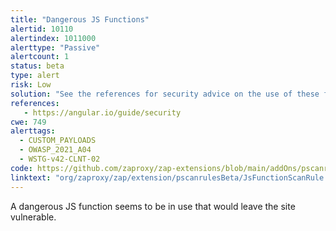 ```yaml
---
title: "Dangerous JS Functions"
alertid: 10110
alertindex: 1011000
alerttype: "Passive"
alertcount: 1
status: beta
type: alert
risk: Low
solution: "See the references for security advice on the use of these functions."
references:
   - https://angular.io/guide/security
cwe: 749
alerttags: 
  - CUSTOM_PAYLOADS
  - OWASP_2021_A04
  - WSTG-v42-CLNT-02
code: https://github.com/zaproxy/zap-extensions/blob/main/addOns/pscanrulesBeta/src/main/java/org/zaproxy/zap/extension/pscanrulesBeta/JsFunctionScanRule.java
linktext: "org/zaproxy/zap/extension/pscanrulesBeta/JsFunctionScanRule.java"
---
```

A dangerous JS function seems to be in use that would leave the site vulnerable.
